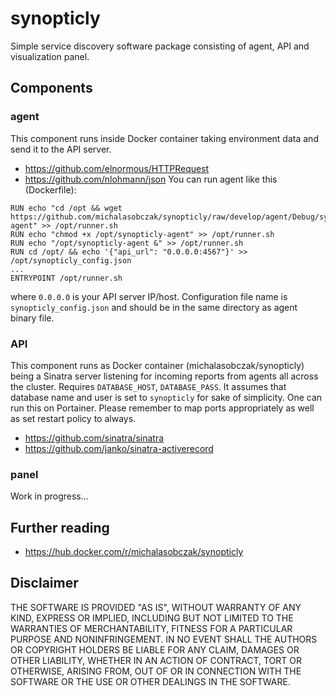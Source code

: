 # synopticly

Simple service discovery software package consisting of agent, API and visualization panel.

## Components

### agent
This component runs inside Docker container taking environment data and send it to the API server.
- https://github.com/elnormous/HTTPRequest
- https://github.com/nlohmann/json
You can run agent like this (Dockerfile):
```
RUN echo "cd /opt && wget https://github.com/michalasobczak/synopticly/raw/develop/agent/Debug/synopticly-agent" >> /opt/runner.sh
RUN echo "chmod +x /opt/synopticly-agent" >> /opt/runner.sh
RUN echo "/opt/synopticly-agent &" >> /opt/runner.sh
RUN cd /opt/ && echo '{"api_url": "0.0.0.0:4567"}' >> /opt/synopticly_config.json
...
ENTRYPOINT /opt/runner.sh
```
where `0.0.0.0` is your API server IP/host. Configuration file name is `synopticly_config.json` and should be in the same directory as agent binary file.

### API
This component runs as Docker container (michalasobczak/synopticly) being a Sinatra server listening for incoming reports from agents all across the cluster. Requires `DATABASE_HOST`, `DATABASE_PASS`. It assumes that database name and user is set to `synopticly` for sake of simplicity. One can run this on Portainer. Please remember to map ports appropriately as well as set restart policy to always.
- https://github.com/sinatra/sinatra
- https://github.com/janko/sinatra-activerecord

### panel
Work in progress...

## Further reading
- https://hub.docker.com/r/michalasobczak/synopticly

## Disclaimer
THE SOFTWARE IS PROVIDED "AS IS", WITHOUT WARRANTY OF ANY KIND, EXPRESS OR IMPLIED, INCLUDING BUT NOT LIMITED TO THE WARRANTIES OF MERCHANTABILITY, FITNESS FOR A PARTICULAR PURPOSE AND NONINFRINGEMENT. IN NO EVENT SHALL THE AUTHORS OR COPYRIGHT HOLDERS BE LIABLE FOR ANY CLAIM, DAMAGES OR OTHER LIABILITY, WHETHER IN AN ACTION OF CONTRACT, TORT OR OTHERWISE, ARISING FROM, OUT OF OR IN CONNECTION WITH THE SOFTWARE OR THE USE OR OTHER DEALINGS IN THE SOFTWARE.
